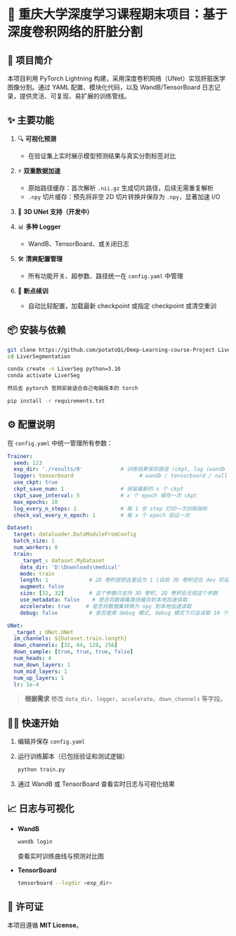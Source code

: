 # 🏥 重庆大学深度学习课程期末项目：基于深度卷积网络的肝脏分割

## 🚀 项目简介

本项目利用 PyTorch Lightning 构建，采用深度卷积网络（UNet）实现肝脏医学图像分割。通过 YAML 配置、模块化代码，以及 WandB/TensorBoard 日志记录，提供灵活、可复现、易扩展的训练管线。

## ✨ 主要功能

1. 🔍 **可视化预测**

   * 在验证集上实时展示模型预测结果与真实分割标签对比
2. ⚡ **双重数据加速**

   * 原始路径缓存：首次解析 `.nii.gz` 生成切片路径，后续无需重复解析
   * `.npy` 切片缓存：预先将非空 2D 切片转换并保存为 `.npy`，显著加速 I/O
3. 🧬 **3D UNet 支持（开发中）**
4. 📊 **多种 Logger**

   * WandB、TensorBoard、或关闭日志
5. 🛠️ **清爽配置管理**

   * 所有功能开关、超参数、路径统一在 `config.yaml` 中管理
6. 🔄 **断点续训**

   * 自动比较配置，加载最新 checkpoint 或指定 checkpoint 或清空重训

## 📦 安装与依赖

```bash
git clone https://github.com/potatoQi/Deep-Learning-course-Project LiverSegmentation
cd LiverSegmentation

conda create -n LiverSeg python=3.10
conda activate LiverSeg

然后去 pytorch 官网安装适合自己电脑版本的 torch

pip install -r requirements.txt
```

## ⚙️ 配置说明

在 `config.yaml` 中统一管理所有参数：

```yaml
Trainer:
  seed: 123
  exp_dir: './results/0'            # 训练结果保存路径 (ckpt, log (wandb 会保存在根目录), etc.)
  logger: tensorboard                     # wandb / tensorboard / null
  use_ckpt: true
  ckpt_save_num: 1                  # 保留最新的 x 个 ckpt
  ckpt_save_interval: 5             # x 个 epoch 保存一次 ckpt
  max_epochs: 10
  log_every_n_steps: 1              # 每 1 步 step 打印一次训练指标
  check_val_every_n_epoch: 1        # 每 x 个 epoch 验证一次

Dataset:
  target: dataloader.DataModuleFromConfig
  batch_size: 1
  num_workers: 0
  train:
    _target_: dataset.MyDataset
    data_dir: 'D:\Downloads\medical'
    mode: train
    length: 1             # 2D 卷积就把这里设为 1 (目前 3D 卷积还在 dev 阶段)
    augment: false
    size: [32, 32]        # 这个参数只支持 3D 卷积, 2D 卷积会无视这个参数
    use_metadata: false    # 是否将数据集路径缓存到本地加速读取
    accelerate: true     # 是否将数据集转换为 npy 到本地加速读取
    debug: false          # 是否使用 debug 模式, debug 模式下只会读取 10 个数据

UNet:
  _target_: UNet.UNet
  im_channels: ${Dataset.train.length}
  down_channels: [32, 64, 128, 256]
  down_sample: [true, true, true, false]
  num_heads: 4
  num_down_layers: 1
  num_mid_layers: 1
  num_up_layers: 1
  lr: 1e-4
```

> **根据需求** 修改 `data_dir`、`logger`、`accelerate`、`down_channels` 等字段。

## 🏃‍♀️ 快速开始

1. 编辑并保存 `config.yaml`
2. 运行训练脚本（已包括验证和测试逻辑）

   ```bash
   python train.py
   ```
3. 通过 WandB 或 TensorBoard 查看实时日志与可视化结果

## 📈 日志与可视化

* **WandB**

  ```bash
  wandb login
  ```

  查看实时训练曲线与预测对比图
* **TensorBoard**

  ```bash
  tensorboard --logdir <exp_dir>
  ```

## 📜 许可证

本项目遵循 **MIT License**。